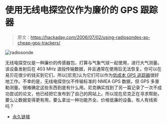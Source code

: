 # 使用无线电探空仪作为廉价的 GPS 跟踪器

> 原文：<https://hackaday.com/2006/07/02/using-radiosondes-as-cheap-gps-trackers/>

![radiosonde](img/a2e2e52a9aceb9e6006bf11d5887d86b.png)

无线电探空仪是一种廉价的传感器包，打算与气象气球一起使用，进行大气测量。该设备发射后在 403 MHz 波段传输数据，并且通常在使用后无法恢复。你可以在易贝花很少的钱买到它们，所以[尼克]认为它们可以作为[低成本 GPS 追踪器](http://www.digitaldawgpound.org/nick84/post=130)很好地工作。不幸的是，无线电探空仪不传输标准的 NMEA GPS 数据，但 GPS 多普勒测量。很难确定这些东西到底有什么用。尼克确实找到了另一篇记录了一次不成功尝试的论文，他已经把它发布到了自己的网站上。所以现在尼克正在寻求帮助，要么让数据变得更有用，要么拿出一种功能齐全、价格低廉的设备。有人有线索吗？

*   [永久链接](http://www.digitaldawgpound.org/nick84/post=130)